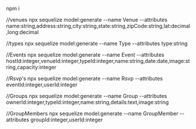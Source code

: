 npm i

//venues
npx sequelize model:generate --name Venue --attributes name:string,address:string,city:string,state:string,zipCode:string,lat:decimal,long:decimal

//types
npx sequelize model:generate --name Type --attributes type:string

//Events
npx sequelize model:generate --name Event --attributes hostId:integer,venueId:integer,typeId:integer,name:string,date:date,image:string,capacity:integer

//Rsvp's
npx sequelize model:generate --name Rsvp --attributes eventId:integer,userId:integer

//Groups
npx sequelize model:generate --name Group --attributes ownerId:integer,typeId:integer,name:string,details:text,image:string

//GroupMembers
npx sequelize model:generate --name GroupMember --attributes groupId:integer,userId:integer
